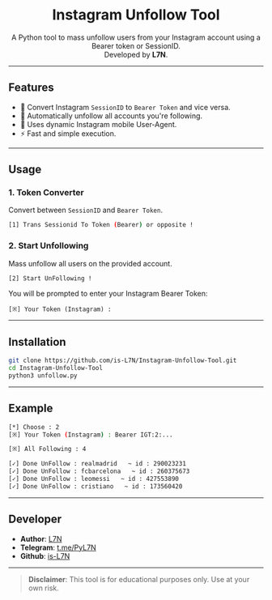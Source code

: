 
<h1 align="center">Instagram Unfollow Tool</h1>

<p align="center">
  A Python tool to mass unfollow users from your Instagram account using a Bearer token or SessionID.<br>
  Developed by <b>L7N</b>.
</p>

---

## Features

- 🔄 Convert Instagram `SessionID` to `Bearer Token` and vice versa.
- 🚫 Automatically unfollow all accounts you're following.
- 📱 Uses dynamic Instagram mobile User-Agent.
- ⚡ Fast and simple execution.

---

## Usage

### 1. Token Converter

Convert between `SessionID` and `Bearer Token`.

```bash
[1] Trans Sessionid To Token (Bearer) or opposite !
```

### 2. Start Unfollowing

Mass unfollow all users on the provided account.

```bash
[2] Start UnFollowing !
```

You will be prompted to enter your Instagram Bearer Token:
```
[※] Your Token (Instagram) :
```

---

## Installation

```bash
git clone https://github.com/is-L7N/Instagram-Unfollow-Tool.git
cd Instagram-Unfollow-Tool
python3 unfollow.py
```

---

## Example

```bash
[*] Choose : 2
[※] Your Token (Instagram) : Bearer IGT:2:...

[※] All Following : 4

[✓] Done UnFollow : realmadrid   ~ id : 290023231
[✓] Done UnFollow : fcbarcelona   ~ id : 260375673
[✓] Done UnFollow : leomessi   ~ id : 427553890
[✓] Done UnFollow : cristiano   ~ id : 173560420
```

---

## Developer

- **Author**: [L7N](https://github.com/is-L7N)
- **Telegram**: [t.me/PyL7N](https://t.me/PyL7N)
- **Github**: [is-L7N](https://github.com/is-L7N)

---

> **Disclaimer**: This tool is for educational purposes only. Use at your own risk.
